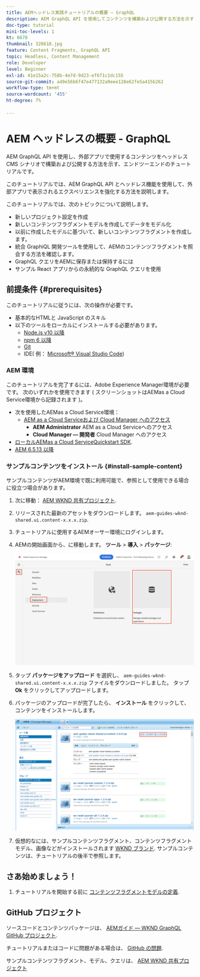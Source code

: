 ```yaml
---
title: AEMヘッドレス実践チュートリアルの概要 — GraphQL
description: AEM GraphQL API を使用してコンテンツを構築および公開する方法を示す、エンドツーエンドのチュートリアルです。
doc-type: tutorial
mini-toc-levels: 1
kt: 6678
thumbnail: 328618.jpg
feature: Content Fragments, GraphQL API
topic: Headless, Content Management
role: Developer
level: Beginner
exl-id: 41e15a2c-758b-4e7d-9d23-ef671c1dc155
source-git-commit: a49e56b6f47e477132a9eee128e62fe5a415b262
workflow-type: tm+mt
source-wordcount: '455'
ht-degree: 7%

---
```


# AEM ヘッドレスの概要 - GraphQL

AEM GraphQL API を使用し、外部アプリで使用するコンテンツをヘッドレス CMS シナリオで構築および公開する方法を示す、エンドツーエンドのチュートリアルです。

このチュートリアルでは、AEM GraphQL API とヘッドレス機能を使用して、外部アプリで表示されるエクスペリエンスを強化する方法を説明します。

このチュートリアルでは、次のトピックについて説明します。

* 新しいプロジェクト設定を作成
* 新しいコンテンツフラグメントモデルを作成してデータをモデル化
* 以前に作成したモデルに基づいて、新しいコンテンツフラグメントを作成します。
* 統合 GraphiQL 開発ツールを使用して、AEMのコンテンツフラグメントを照会する方法を確認します。
* GraphQL クエリをAEMに保存または保持するには
* サンプル React アプリからの永続的な GraphQL クエリを使用


## 前提条件 {#prerequisites}

このチュートリアルに従うには、次の操作が必要です。

* 基本的なHTMLと JavaScript のスキル
* 以下のツールをローカルにインストールする必要があります。
   * [Node.js v10 以降](https://nodejs.org/ja/)
   * [npm 6 以降](https://www.npmjs.com/)
   * [Git](https://git-scm.com/)
   * IDE( 例： [Microsoft® Visual Studio Code](https://code.visualstudio.com/))

### AEM 環境

このチュートリアルを完了するには、Adobe Experience Manager環境が必要です。 次のいずれかを使用できます ( スクリーンショットはAEMas a Cloud Service環境から記録されます )。

* 次を使用したAEMas a Cloud Service環境：
   * [AEM as a Cloud Serviceおよび Cloud Manager へのアクセス](/help/cloud-service/accessing/overview.md)
      * **AEM Administrator** AEM as a Cloud Serviceへのアクセス
      * **Cloud Manager — 開発者** Cloud Manager へのアクセス
* [ローカルAEMas a Cloud ServiceQuickstart SDK](/help/cloud-service/local-development-environment/aem-runtime.md).
* [AEM 6.5.13 以降](https://experienceleague.adobe.com/docs/experience-manager-65/release-notes/release-notes.html?lang=ja)

### サンプルコンテンツをインストール {#install-sample-content}

サンプルコンテンツがAEM環境で既に利用可能で、参照として使用できる場合に役立つ場合があります。

1. 次に移動： [AEM WKND 共有プロジェクト](https://github.com/adobe/aem-guides-wknd-shared/releases).
1. リリースされた最新のアセットをダウンロードします。 `aem-guides-wknd-shared.ui.content-x.x.x.zip`.
1. チュートリアルに使用するAEMオーサー環境にログインします。
1. AEMの開始画面から、に移動します。 **ツール** > **導入** > **パッケージ**:

   ![パッケージマネージャーの操作](assets/overview/navigate-package-manager.png)
1. タップ **パッケージをアップロード** を選択し、 `aem-guides-wknd-shared.ui.content-x.x.x.zip` ファイルをダウンロードしました。 タップ **Ok** をクリックしてアップロードします。
1. パッケージのアップロードが完了したら、 **インストール** をクリックして、コンテンツをインストールします。

   ![サンプルコンテンツパッケージのインストール](assets/overview/install-sample-content-package.png)

1. 仮想的なには、サンプルコンテンツフラグメント、コンテンツフラグメントモデル、画像などがインストールされます [WKND ブランド](https://wknd.site/). サンプルコンテンツは、チュートリアルの後半で参照します。

## さあ始めましょう！

1. チュートリアルを開始する前に [コンテンツフラグメントモデルの定義](content-fragment-models.md).

## GitHub プロジェクト

ソースコードとコンテンツパッケージは、 [AEMガイド — WKND GraphQL GitHub プロジェクト](https://github.com/adobe/aem-guides-wknd-graphql).

チュートリアルまたはコードに問題がある場合は、 [GitHub の問題](https://github.com/adobe/aem-guides-wknd-graphql/issues).

サンプルコンテンツフラグメント、モデル、クエリは、 [AEM WKND 共有プロジェクト](https://github.com/adobe/aem-guides-wknd-shared)
